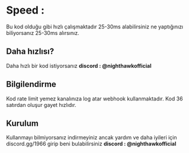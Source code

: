 # Speed :
Bu kod olduğu gibi hızlı çalışmaktadır 25-30ms alabilirsiniz ne yaptığınızı biliyorsanız 25-30ms alırsınız.

## Daha hızlısı?
Daha hızlı bir kod istiyorsanız **discord : @nighthawkofficial**

## Bilgilendirme
Kod rate limit yemez kanalınıza log atar webhook kullanmaktadır. Kod 36 satırdan oluşur gayet hızlıdır.


## Kurulum
Kullanmayı bilmiyorsanız indirmeyiniz ancak yardım ve daha iyileri için
discord.gg/1966 girip beni bulabilirsiniz 
**discord : @nighthawkofficial**
